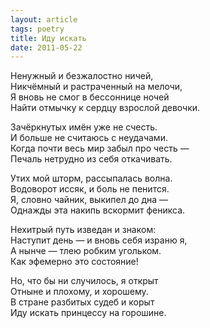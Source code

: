 ```yaml
---
layout: article
tags: poetry
title: Иду искать
date: 2011-05-22
---
```


Ненужный и безжалостно ничей,<br>
Никчёмный и растраченный на мелочи,<br>
Я вновь не смог в бессоннице ночей<br>
Найти отмычку к сердцу взрослой девочки.<br>

Зачёркнутых имён уже не счесть.<br>
И больше не считаюсь с неудачами.<br>
Когда почти весь мир забыл про честь —<br>
Печаль нетрудно из себя откачивать.<br>

Утих мой шторм, рассыпалась волна.<br>
Водоворот иссяк, и боль не пенится.<br>
Я, словно чайник, выкипел до дна —<br>
Однажды эта накипь вскормит феникса.<br>

Нехитрый путь изведан и знаком:<br>
Наступит день — и вновь себя израню я,<br>
А нынче — тлею робким угольком.<br>
Как эфемерно это состояние!<br>

Но, что бы ни случилось, я открыт<br>
Отныне и плохому, и хорошему.<br>
В стране разбитых судеб и корыт<br>
Иду искать принцессу на горошине.
